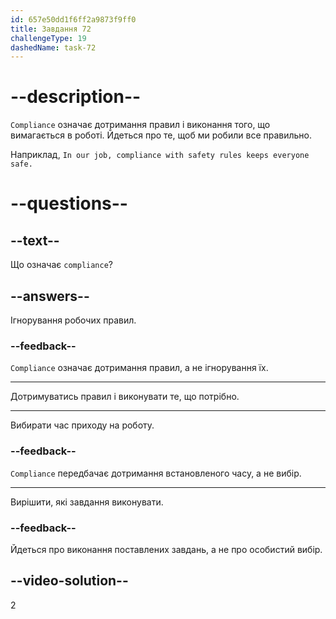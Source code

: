 ```yaml
---
id: 657e50dd1f6ff2a9873f9ff0
title: Завдання 72
challengeType: 19
dashedName: task-72
---
```


# --description--

`Compliance` означає дотримання правил і виконання того, що вимагається в роботі. Йдеться про те, щоб ми робили все правильно.

Наприклад, `In our job, compliance with safety rules keeps everyone safe.`


# --questions--

## --text--

Що означає `compliance`?

## --answers--

Ігнорування робочих правил.

### --feedback--

`Compliance` означає дотримання правил, а не ігнорування їх.

---

Дотримуватись правил і виконувати те, що потрібно.

---

Вибирати час приходу на роботу.

### --feedback--

`Compliance` передбачає дотримання встановленого часу, а не вибір.

---

Вирішити, які завдання виконувати.

### --feedback--

Йдеться про виконання поставлених завдань, а не про особистий вибір.

## --video-solution--

2
